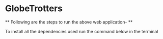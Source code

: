 # GlobeTrotters
** Following are the steps to run the above web application- **

To install all the dependencies used run the command below in the terminal
~~~ npm install ~~~
